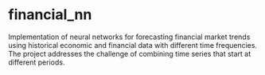 # financial_nn
Implementation of neural networks for forecasting financial market trends using historical economic and financial data with different time frequencies. The project addresses the challenge of combining time series that start at different periods.
